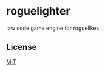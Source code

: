# roguelighter

<!-- TODO: update readme -->

low code game engine for roguelikes

## License

[MIT](LICENSE.md)
